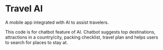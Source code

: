 # Travel AI

A mobile app integrated with AI to assist travelers.

This code is for chatbot feature of AI. Chatbot suggests top destinations, attractions in a country/city, packing checklist, travel plan and helps users to search for places to stay at.
